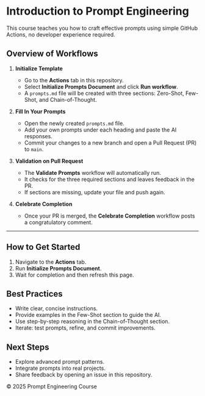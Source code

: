 # Introduction to Prompt Engineering

This course teaches you how to craft effective prompts using simple GitHub Actions, no developer experience required.

## Overview of Workflows

1. **Initialize Template**
   - Go to the **Actions** tab in this repository.
   - Select **Initialize Prompts Document** and click **Run workflow**.
   - A `prompts.md` file will be created with three sections: Zero-Shot, Few-Shot, and Chain-of-Thought.

2. **Fill In Your Prompts**
   - Open the newly created `prompts.md` file.
   - Add your own prompts under each heading and paste the AI responses.
   - Commit your changes to a new branch and open a Pull Request (PR) to `main`.

3. **Validation on Pull Request**
   - The **Validate Prompts** workflow will automatically run.
   - It checks for the three required sections and leaves feedback in the PR.
   - If sections are missing, update your file and push again.

4. **Celebrate Completion**
   - Once your PR is merged, the **Celebrate Completion** workflow posts a congratulatory comment.

---

## How to Get Started

1. Navigate to the **Actions** tab.
2. Run **Initialize Prompts Document**.
3. Wait for completion and then refresh this page.

## Best Practices

- Write clear, concise instructions.
- Provide examples in the Few-Shot section to guide the AI.
- Use step-by-step reasoning in the Chain-of-Thought section.
- Iterate: test prompts, refine, and commit improvements.

## Next Steps

- Explore advanced prompt patterns.
- Integrate prompts into real projects.
- Share feedback by opening an issue in this repository.

© 2025 Prompt Engineering Course